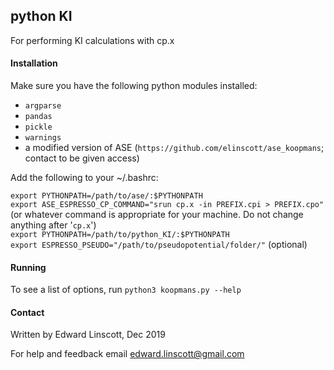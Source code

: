 ## python KI
For performing KI calculations with cp.x

#### Installation
Make sure you have the following python modules installed:
 * ``argparse``
 * ``pandas``
 * ``pickle``
 * ``warnings``
 * a modified version of ASE (``https://github.com/elinscott/ase_koopmans``; contact to be given access)

Add the following to your ~/.bashrc:

``export PYTHONPATH=/path/to/ase/:$PYTHONPATH``  
``export ASE_ESPRESSO_CP_COMMAND="srun cp.x -in PREFIX.cpi > PREFIX.cpo"`` (or whatever command is appropriate for your machine. Do not change anything after '``cp.x``')  
``export PYTHONPATH=/path/to/python_KI/:$PYTHONPATH``  
``export ESPRESSO_PSEUDO="/path/to/pseudopotential/folder/"`` (optional)

#### Running
To see a list of options, run ``python3 koopmans.py --help``

#### Contact
Written by Edward Linscott, Dec 2019

For help and feedback email edward.linscott@gmail.com
